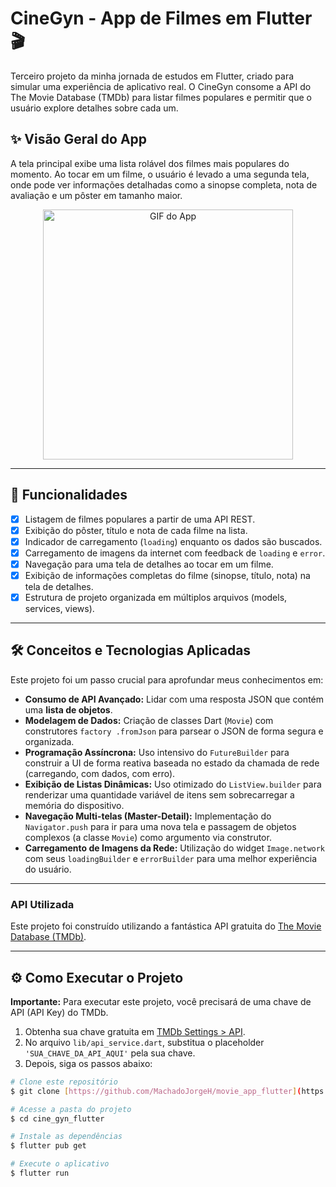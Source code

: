 # CineGyn - App de Filmes em Flutter 🎬

Terceiro projeto da minha jornada de estudos em Flutter, criado para simular uma experiência de aplicativo real. O CineGyn consome a API do The Movie Database (TMDb) para listar filmes populares e permitir que o usuário explore detalhes sobre cada um.

## ✨ Visão Geral do App

A tela principal exibe uma lista rolável dos filmes mais populares do momento. Ao tocar em um filme, o usuário é levado a uma segunda tela, onde pode ver informações detalhadas como a sinopse completa, nota de avaliação e um pôster em tamanho maior.

<div align="center">
  <img src="/assets/screens.gif" alt="GIF do App" width="400" />
</div>

---

## 🚀 Funcionalidades

- [x] Listagem de filmes populares a partir de uma API REST.
- [x] Exibição do pôster, título e nota de cada filme na lista.
- [x] Indicador de carregamento (`loading`) enquanto os dados são buscados.
- [x] Carregamento de imagens da internet com feedback de `loading` e `error`.
- [x] Navegação para uma tela de detalhes ao tocar em um filme.
- [x] Exibição de informações completas do filme (sinopse, título, nota) na tela de detalhes.
- [x] Estrutura de projeto organizada em múltiplos arquivos (models, services, views).

---

## 🛠️ Conceitos e Tecnologias Aplicadas

Este projeto foi um passo crucial para aprofundar meus conhecimentos em:

- **Consumo de API Avançado:** Lidar com uma resposta JSON que contém uma **lista de objetos**.
- **Modelagem de Dados:** Criação de classes Dart (`Movie`) com construtores `factory .fromJson` para parsear o JSON de forma segura e organizada.
- **Programação Assíncrona:** Uso intensivo do `FutureBuilder` para construir a UI de forma reativa baseada no estado da chamada de rede (carregando, com dados, com erro).
- **Exibição de Listas Dinâmicas:** Uso otimizado do `ListView.builder` para renderizar uma quantidade variável de itens sem sobrecarregar a memória do dispositivo.
- **Navegação Multi-telas (Master-Detail):** Implementação do `Navigator.push` para ir para uma nova tela e passagem de objetos complexos (a classe `Movie`) como argumento via construtor.
- **Carregamento de Imagens da Rede:** Utilização do widget `Image.network` com seus `loadingBuilder` e `errorBuilder` para uma melhor experiência do usuário.

---

### API Utilizada

Este projeto foi construído utilizando a fantástica API gratuita do [The Movie Database (TMDb)](https://www.themoviedb.org/).

---

## ⚙️ Como Executar o Projeto

**Importante:** Para executar este projeto, você precisará de uma chave de API (API Key) do TMDb.

1.  Obtenha sua chave gratuita em [TMDb Settings > API](https://www.themoviedb.org/settings/api).
2.  No arquivo `lib/api_service.dart`, substitua o placeholder `'SUA_CHAVE_DA_API_AQUI'` pela sua chave.
3.  Depois, siga os passos abaixo:

```bash
# Clone este repositório
$ git clone [https://github.com/MachadoJorgeH/movie_app_flutter](https://github.com/MachadoJorgeH/movie_app_flutter)

# Acesse a pasta do projeto
$ cd cine_gyn_flutter

# Instale as dependências
$ flutter pub get

# Execute o aplicativo
$ flutter run
```

